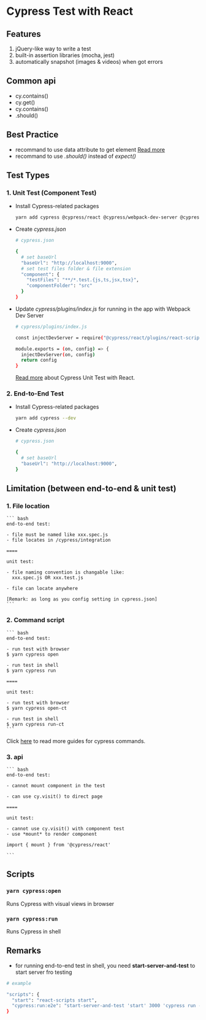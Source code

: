 # Cypress Test with React

## Features
  1. jQuery-like way to write a test
  2. built-in assertion libraries (mocha, jest)
  3. automatically snapshot (images & videos) when got errors

## Common api
  - cy.contains()
  - cy.get()
  - cy.contains()
  - .should()

## Best Practice
  - recommand to use data attribute to get element [Read more](https://docs.cypress.io/guides/references/best-practices)
  - recommand to use *.should()* instead of *expect()*

## Test Types
### 1. Unit Test (Component Test)

  - Install Cypress-related packages
      ``` bash
      yarn add cypress @cypress/react @cypress/webpack-dev-server @cypress/instrument-cra --dev
      ```

  - Create *cypress.json*
      ``` bash
      # cypress.json

      {
        # set baseUrl
        "baseUrl": "http://localhost:9000",
        # set test files folder & file extension
        "component": {
          "testFiles": "**/*.test.{js,ts,jsx,tsx}",
          "componentFolder": "src"
        }
      }
      ```

  - Update *cypress/plugins/index.js* for running in the app with Webpack Dev Server
      ``` bash
      # cypress/plugins/index.js

      const injectDevServer = require("@cypress/react/plugins/react-scripts")

      module.exports = (on, config) => {
        injectDevServer(on, config)
        return config
      }
      ```

    [Read more](https://www.cypress.io/blog/2021/04/06/cypress-component-testing-react/) about Cypress Unit Test with React.

### 2. End-to-End Test
  - Install Cypress-related packages
    ``` bash
    yarn add cypress --dev
    ```

- Create *cypress.json*
    ``` bash
    # cypress.json

    {
      # set baseUrl
      "baseUrl": "http://localhost:9000",
    }
    ```


## Limitation (between end-to-end & unit test)
### 1. File location
    ``` bash
    end-to-end test: 
    
    - file must be named like xxx.spec.js
    - file locates in /cypress/integration

    ====

    unit test: 

    - file naming convention is changable like:
      xxx.spec.js OR xxx.test.js
    
    - file can locate anywhere

    [Remark: as long as you config setting in cypress.json]
    ```

### 2. Command script
    ``` bash
    end-to-end test: 
    
    - run test with browser
    $ yarn cypress open

    - run test in shell
    $ yarn cypress run

    ====

    unit test: 

    - run test with browser
    $ yarn cypress open-ct

    - run test in shell
    $ yarn cypress run-ct
    ```

  Click [here](https://docs.cypress.io/guides/guides/command-line#How-to-run-commands) to read more guides for cypress commands.

### 3. api
    ``` bash
    end-to-end test: 
    
    - cannot mount component in the test
    
    - can use cy.visit() to direct page

    ====

    unit test: 

    - cannot use cy.visit() with component test
    - use *mount* to render component

    import { mount } from '@cypress/react'

    ```

## Scripts

### `yarn cypress:open`
Runs Cypress with visual views in browser

### `yarn cypress:run`
Runs Cypress in shell

## Remarks
- for running end-to-end test in shell, you need **start-server-and-test** to start server fro testing

``` bash
# example

"scripts": {
  "start": "react-scripts start",
  "cypress:run:e2e": "start-server-and-test 'start' 3000 'cypress run --spec cypress/integration/test/**/*'"
}

```